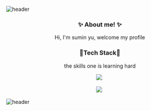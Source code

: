 ![header](https://capsule-render.vercel.app/api?type=soft&color=FFBCD3&height=40&section=header&fontSize=90)





<h3 align="center">✨ About me! ✨</h3>

<p align="center">Hi, I'm sumin yu, welcome my profile</p>



<h3 align="center">🤍Tech Stack🤍</h3>

<p align="center">the skills one is learning hard</p>
<p align="center"><img src="https://img.shields.io/badge/Python-3776AB?style=flat-square&logo=Python&logoColor=white"/></a>&nbsp</p> <p align="center"><img src="https://img.shields.io/badge/MySQL-4479A1?style=flat-square&logo=MySQL&logoColor=white"/></a>&nbsp</p>












![header](https://capsule-render.vercel.app/api?type=soft&color=FFBCD3&height=40&section=header&fontSize=90)

